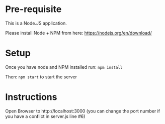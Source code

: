 # Pre-requisite
This is a Node.JS application.

Please install Node + NPM from here:
https://nodejs.org/en/download/

# Setup
Once you have node and NPM installed run:
`npm install`

Then:
`npm start` to start the server

# Instructions
Open Browser to http://localhost:3000 (you can change the port number if you have a conflict in server.js line #6) 

